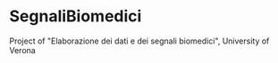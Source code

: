 # SegnaliBiomedici
Project of "Elaborazione dei dati e dei segnali biomedici", University of Verona

